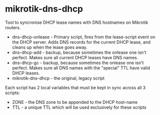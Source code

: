 mikrotik-dns-dhcp
=================

Tool to syncronise DHCP lease names with DNS hostnames on Mikrotik routers.

* dns-dhcp-onlease - Primary script, fires from the lease-script event on the
  DHCP server. Adds DNS records for the current DHCP lease, and cleans up
  when the lease goes away.
* dns-dhcp-add - backup, because sometimes the onlease one isn't perfect.
  Makes sure all current DHCP leases have DNS names.
* dns-dhcp-gc - backup, because sometimes the onlease one isn't perfect.
  Makes sure all DNS names with the "special" TTL have valid DHCP leases.
* mikrotik-dns-dhcp - the original, legacy script


Each script has 2 local variables that must be kept in sync across all 3
scripts:
* ZONE - the DNS zone to be appended to the DHCP host-name
* TTL - a unique TTL which will be used exclusively for these scripts
